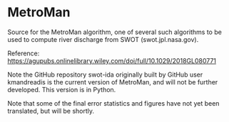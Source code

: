 # MetroMan
Source for the MetroMan algorithm, one of several such algorithms to be used to compute river discharge from SWOT (swot.jpl.nasa.gov). 

Reference: https://agupubs.onlinelibrary.wiley.com/doi/full/10.1029/2018GL080771

Note the GitHub repository swot-ida originally built by GitHub user kmandreadis is the current version of MetroMan, and will not be further developed. This version is in Python. 

Note that some of the final error statistics and figures have not yet been translated, but will be shortly.
